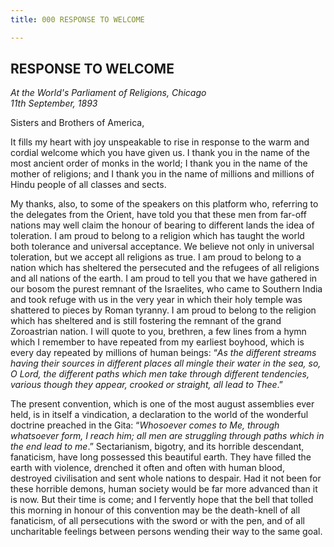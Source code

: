 ```yaml
---
title: 000 RESPONSE TO WELCOME

---
```

  

## RESPONSE TO WELCOME

*At the World's Parliament of Religions, Chicago*  
*11th September, 1893*

Sisters and Brothers of America,

It fills my heart with joy unspeakable to rise in response to the warm
and cordial welcome which you have given us. I thank you in the name of
the most ancient order of monks in the world; I thank you in the name of
the mother of religions; and I thank you in the name of millions and
millions of Hindu people of all classes and sects.

My thanks, also, to some of the speakers on this platform who, referring
to the delegates from the Orient, have told you that these men from
far-off nations may well claim the honour of bearing to different lands
the idea of toleration. I am proud to belong to a religion which has
taught the world both tolerance and universal acceptance. We believe not
only in universal toleration, but we accept all religions as true. I am
proud to belong to a nation which has sheltered the persecuted and the
refugees of all religions and all nations of the earth. I am proud to
tell you that we have gathered in our bosom the purest remnant of the
Israelites, who came to Southern India and took refuge with us in the
very year in which their holy temple was shattered to pieces by Roman
tyranny. I am proud to belong to the religion which has sheltered and is
still fostering the remnant of the grand Zoroastrian nation. I will
quote to you, brethren, a few lines from a hymn which I remember to have
repeated from my earliest boyhood, which is every day repeated by
millions of human beings: “*As the different streams having their
sources in different places all mingle their water in the sea, so, O
Lord, the different paths which men take through different tendencies,
various though they appear, crooked or straight, all lead to Thee*.”

The present convention, which is one of the most august assemblies ever
held, is in itself a vindication, a declaration to the world of the
wonderful doctrine preached in the Gita: “*Whosoever comes to Me,
through whatsoever form, I reach him; all men are struggling through
paths which in the end lead to me*.” Sectarianism, bigotry, and its
horrible descendant, fanaticism, have long possessed this beautiful
earth. They have filled the earth with violence, drenched it often and
often with human blood, destroyed civilisation and sent whole nations to
despair. Had it not been for these horrible demons, human society would
be far more advanced than it is now. But their time is come; and I
fervently hope that the bell that tolled this morning in honour of this
convention may be the death-knell of all fanaticism, of all persecutions
with the sword or with the pen, and of all uncharitable feelings between
persons wending their way to the same goal.